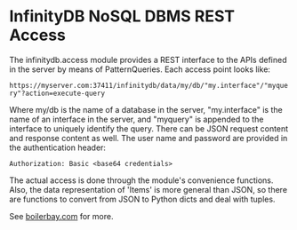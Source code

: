 
# InfinityDB NoSQL DBMS REST Access

The infinitydb.access module provides a REST interface to the APIs
defined in the server by means of PatternQueries.
Each access point looks like:

`https://myserver.com:37411/infinitydb/data/my/db/"my.interface"/"myquery"?action=execute-query`

 Where my/db is the name of a database in the server, "my.interface"
 is the name of an interface in the server, and "myquery" is
 appended to the interface to uniquely identify the query.
 There can be JSON request content and response content as well.
 The user name and password are provided in the authentication
 header: 
 
 `Authorization: Basic <base64 credentials>`
 
 The actual access is done through the module's convenience
 functions. Also, the data representation of 'Items' is
 more general than JSON, so there are functions to
 convert from JSON to Python dicts and deal with
 tuples.
 
 See [boilerbay.com](https://boilerbay.com) for more.
 

